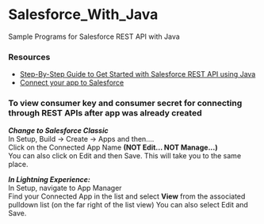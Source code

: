 # Salesforce_With_Java
Sample Programs for Salesforce REST API with Java

### Resources
* [Step-By-Step Guide to Get Started with Salesforce REST API using Java](http://www.asagarwal.com/step-by-step-guide-to-get-started-with-salesforce-rest-api-using-java/)
* [Connect your app to Salesforce](https://auth0.com/docs/connections/social/salesforce)


### To view consumer key and consumer secret for connecting through REST APIs after app was already created

**_Change to Salesforce Classic_**  
In Setup, Build -> Create -> Apps
and then....  
Click on the Connected App Name **(NOT Edit... NOT Manage...)**  
You can also click on Edit and then Save. This will take you to the same place.

**_In Lightning Experience:_**  
In Setup, navigate to App Manager  
Find your Connected App in the list and select **View** from the associated pulldown list (on the far right of the list view)
You can also select Edit and Save.
